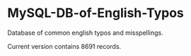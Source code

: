 MySQL-DB-of-English-Typos
==============

Database of common english typos and misspellings.

Current version contains 8691 records.
